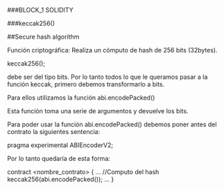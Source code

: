 ###BLOCK_1 SOLIDITY

###keccak256()

##Secure hash algorithm

Función criptográfica: Realiza un cómputo de hash de 256 bits (32bytes).

keccak256(<values>);

<values> debe ser del tipo bits. Por lo tanto todos lo que le queramos pasar
a la función keccak, primero debemos transformarlo a bits.

Para ellos utilizamos la función abi.encodePacked()

Esta función toma una serie de argumentos y devuelve los bits.

Para poder usar la función abi.encodePacked() debemos poner antes del contrato
la siguientes sentencia: 

pragma experimental ABIEncoderV2;

Por lo tanto quedaría de esta forma:

contract <nombre_contrato> {
	...
	//Computo del hash
	keccak256(abi.encodePacked(<values>));
	...
}
